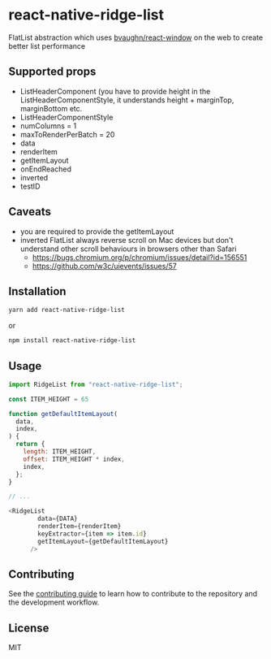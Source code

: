 
# react-native-ridge-list
FlatList abstraction which uses [bvaughn/react-window](https://github.com/bvaughn/react-window) on the web to create better list performance

## Supported props
- ListHeaderComponent (you have to provide height in the ListHeaderComponentStyle, it understands height + marginTop, marginBottom etc.
- ListHeaderComponentStyle
- numColumns = 1
- maxToRenderPerBatch = 20
- data
- renderItem
- getItemLayout
- onEndReached
- inverted
- testID


## Caveats
- you are required to provide the getItemLayout
- inverted FlatList always reverse scroll on Mac devices but don't understand other scroll behaviours in browsers other than Safari
    - https://bugs.chromium.org/p/chromium/issues/detail?id=156551
    - https://github.com/w3c/uievents/issues/57
## Installation
```sh
yarn add react-native-ridge-list
```
or
```sh
npm install react-native-ridge-list
```


## Usage

```js
import RidgeList from "react-native-ridge-list";

const ITEM_HEIGHT = 65

function getDefaultItemLayout(
  data,
  index,
) {
  return {
    length: ITEM_HEIGHT,
    offset: ITEM_HEIGHT * index,
    index,
  };
}

// ...

<RidgeList
        data={DATA}
        renderItem={renderItem}
        keyExtractor={item => item.id}
        getItemLayout={getDefaultItemLayout}
      />
```

## Contributing

See the [contributing guide](CONTRIBUTING.md) to learn how to contribute to the repository and the development workflow.

## License

MIT
